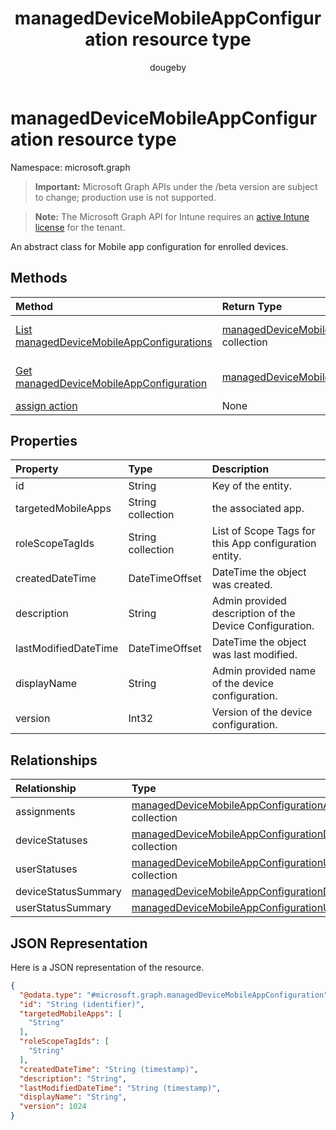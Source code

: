 ﻿---
title: "managedDeviceMobileAppConfiguration resource type"
description: "An abstract class for Mobile app configuration for enrolled devices."
author: "dougeby"
localization_priority: Normal
ms.prod: "intune"
doc_type: resourcePageType
---

# managedDeviceMobileAppConfiguration resource type

Namespace: microsoft.graph

> **Important:** Microsoft Graph APIs under the /beta version are subject to change; production use is not supported.

> **Note:** The Microsoft Graph API for Intune requires an [active Intune license](https://go.microsoft.com/fwlink/?linkid=839381) for the tenant.

An abstract class for Mobile app configuration for enrolled devices.

## Methods

| Method                                                                                                      | Return Type                                                                                                       | Description                                                                                                                                              |
| :---------------------------------------------------------------------------------------------------------- | :---------------------------------------------------------------------------------------------------------------- | :------------------------------------------------------------------------------------------------------------------------------------------------------- |
| [List managedDeviceMobileAppConfigurations](../api/intune-apps-manageddevicemobileappconfiguration-list.md) | [managedDeviceMobileAppConfiguration](../resources/intune-apps-manageddevicemobileappconfiguration.md) collection | List properties and relationships of the [managedDeviceMobileAppConfiguration](../resources/intune-apps-manageddevicemobileappconfiguration.md) objects. |
| [Get managedDeviceMobileAppConfiguration](../api/intune-apps-manageddevicemobileappconfiguration-get.md)    | [managedDeviceMobileAppConfiguration](../resources/intune-apps-manageddevicemobileappconfiguration.md)            | Read properties and relationships of the [managedDeviceMobileAppConfiguration](../resources/intune-apps-manageddevicemobileappconfiguration.md) object.  |
| [assign action](../api/intune-apps-manageddevicemobileappconfiguration-assign.md)                           | None                                                                                                              | Not yet documented                                                                                                                                       |

## Properties

| Property             | Type              | Description                                             |
| :------------------- | :---------------- | :------------------------------------------------------ |
| id                   | String            | Key of the entity.                                      |
| targetedMobileApps   | String collection | the associated app.                                     |
| roleScopeTagIds      | String collection | List of Scope Tags for this App configuration entity.   |
| createdDateTime      | DateTimeOffset    | DateTime the object was created.                        |
| description          | String            | Admin provided description of the Device Configuration. |
| lastModifiedDateTime | DateTimeOffset    | DateTime the object was last modified.                  |
| displayName          | String            | Admin provided name of the device configuration.        |
| version              | Int32             | Version of the device configuration.                    |

## Relationships

| Relationship        | Type                                                                                                                                      | Description                                              |
| :------------------ | :---------------------------------------------------------------------------------------------------------------------------------------- | :------------------------------------------------------- |
| assignments         | [managedDeviceMobileAppConfigurationAssignment](../resources/intune-apps-manageddevicemobileappconfigurationassignment.md) collection     | The list of group assignemenets for app configration.    |
| deviceStatuses      | [managedDeviceMobileAppConfigurationDeviceStatus](../resources/intune-apps-manageddevicemobileappconfigurationdevicestatus.md) collection | List of ManagedDeviceMobileAppConfigurationDeviceStatus. |
| userStatuses        | [managedDeviceMobileAppConfigurationUserStatus](../resources/intune-apps-manageddevicemobileappconfigurationuserstatus.md) collection     | List of ManagedDeviceMobileAppConfigurationUserStatus.   |
| deviceStatusSummary | [managedDeviceMobileAppConfigurationDeviceSummary](../resources/intune-apps-manageddevicemobileappconfigurationdevicesummary.md)          | App configuration device status summary.                 |
| userStatusSummary   | [managedDeviceMobileAppConfigurationUserSummary](../resources/intune-apps-manageddevicemobileappconfigurationusersummary.md)              | App configuration user status summary.                   |

## JSON Representation

Here is a JSON representation of the resource.

<!-- {
  "blockType": "resource",
  "keyProperty": "id",
  "@odata.type": "microsoft.graph.managedDeviceMobileAppConfiguration"
}
-->

```json
{
  "@odata.type": "#microsoft.graph.managedDeviceMobileAppConfiguration",
  "id": "String (identifier)",
  "targetedMobileApps": [
    "String"
  ],
  "roleScopeTagIds": [
    "String"
  ],
  "createdDateTime": "String (timestamp)",
  "description": "String",
  "lastModifiedDateTime": "String (timestamp)",
  "displayName": "String",
  "version": 1024
}
```
